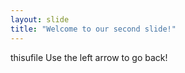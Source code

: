 ```yaml
---
layout: slide
title: "Welcome to our second slide!"
---
```

thisufile
Use the left arrow to go back!
